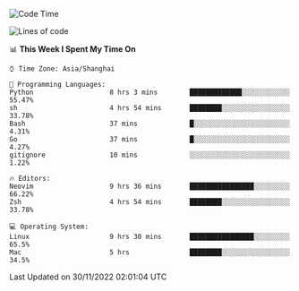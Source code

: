 <!--START_SECTION:waka-->
![Code Time](http://img.shields.io/badge/Code%20Time-1%2C030%20hrs%206%20mins-blue)

![Lines of code](https://img.shields.io/badge/From%20Hello%20World%20I%27ve%20Written-24%20Thousand%20lines%20of%20code-blue)

📊 **This Week I Spent My Time On** 

```text
⌚︎ Time Zone: Asia/Shanghai

💬 Programming Languages: 
Python                   8 hrs 3 mins        █████████████░░░░░░░░░░░░   55.47% 
sh                       4 hrs 54 mins       ████████░░░░░░░░░░░░░░░░░   33.78% 
Bash                     37 mins             █░░░░░░░░░░░░░░░░░░░░░░░░   4.31% 
Go                       37 mins             █░░░░░░░░░░░░░░░░░░░░░░░░   4.27% 
gitignore                10 mins             ░░░░░░░░░░░░░░░░░░░░░░░░░   1.22%

🔥 Editors: 
Neovim                   9 hrs 36 mins       ████████████████░░░░░░░░░   66.22% 
Zsh                      4 hrs 54 mins       ████████░░░░░░░░░░░░░░░░░   33.78%

💻 Operating System: 
Linux                    9 hrs 30 mins       ████████████████░░░░░░░░░   65.5% 
Mac                      5 hrs               ████████░░░░░░░░░░░░░░░░░   34.5%

```


 Last Updated on 30/11/2022 02:01:04 UTC
<!--END_SECTION:waka-->
